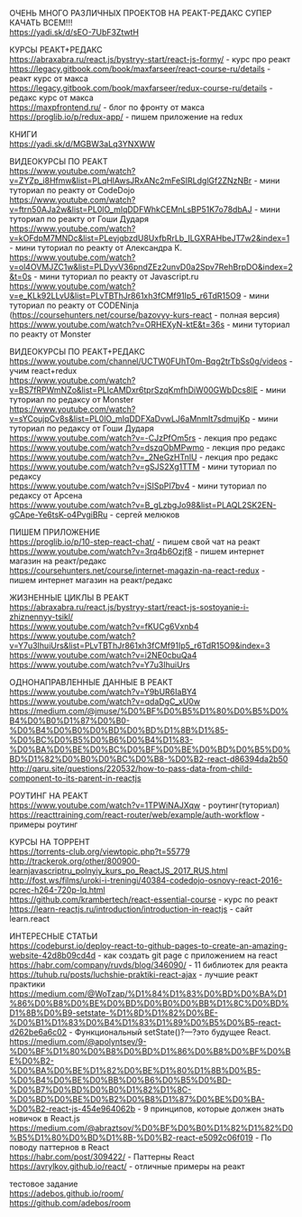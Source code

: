 ОЧЕНЬ МНОГО РАЗЛИЧНЫХ ПРОЕКТОВ НА РЕАКТ-РЕДАКС СУПЕР КАЧАТЬ ВСЕМ!!!</br>
https://yadi.sk/d/sEO-7UbF3ZtwtH</br>

КУРСЫ РЕАКТ+РЕДАКС</br>
https://abraxabra.ru/react.js/bystryy-start/react-js-formy/ - курс про реакт</br>
https://legacy.gitbook.com/book/maxfarseer/react-course-ru/details - реакт курс от макса</br>
https://legacy.gitbook.com/book/maxfarseer/redux-course-ru/details - редакс курс от макса</br>
https://maxpfrontend.ru/ - блог по фронту от макса</br>
https://proglib.io/p/redux-app/ - пишем приложение на redux</br>


КНИГИ</br>
https://yadi.sk/d/MGBW3aLq3YNXWW</br>


ВИДЕОКУРСЫ ПО РЕАКТ</br>
https://www.youtube.com/watch?v=ZYZp_i8Hfmw&list=PLqHlAwsJRxANc2mFeSIRLdglGf2ZNzNBr - мини туториал по реакту от CodeDojo</br>
https://www.youtube.com/watch?v=ftrn50AJa2w&list=PL0lO_mIqDDFWhkCEMnLsBP51K7o78dbAJ - мини туториал по реакту от Гоши Дударя</br>
https://www.youtube.com/watch?v=kOFdpM7MNDc&list=PLevjgbzdU8UxfbRrLb_ILGXRAHbeJT7w2&index=1 - мини туториал по реакту от Александра К.</br>
https://www.youtube.com/watch?v=ol4OVMJZC1w&list=PLDyvV36pndZEz2unvD0a2Spv7RehBrpDO&index=2&t=0s - мини туториал по реакту от Javascript.ru</br>
https://www.youtube.com/watch?v=e_KLk92LLvU&list=PLvTBThJr861xh3fCMf91Ip5_r6TdR15O9 - мини туториал по реакту от CODENinja (https://coursehunters.net/course/bazovyy-kurs-react - полная версия)</br>
https://www.youtube.com/watch?v=ORHEXyN-ktE&t=36s - мини туториал по реакту от Monster</br>


ВИДЕОКУРСЫ ПО РЕАКТ+РЕДАКС</br>
https://www.youtube.com/channel/UCTW0FUhT0m-Bqg2trTbSs0g/videos - учим react+redux</br>
https://www.youtube.com/watch?v=BS7fRPWmNZo&list=PLIcAMDxr6tprSzqKmfhDiW00GWbDcs8lE - мини туториал по редаксу от Monster</br>
https://www.youtube.com/watch?v=sYCoujpCv8s&list=PL0lO_mIqDDFXaDvwLJ6aMnmIt7sdmujKp - мини туториал по редаксу от Гоши Дударя</br>
https://www.youtube.com/watch?v=-CJzPfOm5rs - лекция про редакс</br>
https://www.youtube.com/watch?v=dszqObMPwmo - лекция про редакс</br>
https://www.youtube.com/watch?v=_2NeGzHTnlU - лекция про редакс</br>
https://www.youtube.com/watch?v=gSJS2Xg1TTM - мини туториал по редаксу</br>
https://www.youtube.com/watch?v=jSISpPI7bv4 - мини туториал по редаксу от Арсена</br>
https://www.youtube.com/watch?v=B_gLzbgJo98&list=PLAQL2SK2EN-gCApe-Ye6tsK-o4PvgiBRu - сергей мелюков</br>


ПИШЕМ ПРИЛОЖЕНИЕ</br>
https://proglib.io/p/10-step-react-chat/ - пишем свой чат на реакт</br>
https://www.youtube.com/watch?v=3rq4b6Ozjf8 - пишем интернет магазин на реакт/редакс</br>
https://coursehunters.net/course/internet-magazin-na-react-redux - пишем интернет магазин на реакт/редакс</br>


ЖИЗНЕННЫЕ ЦИКЛЫ В РЕАКТ</br>
https://abraxabra.ru/react.js/bystryy-start/react-js-sostoyanie-i-zhiznennyy-tsikl/</br>
https://www.youtube.com/watch?v=fKUCg6Vxnb4</br>
https://www.youtube.com/watch?v=Y7u3IhuiUrs&list=PLvTBThJr861xh3fCMf91Ip5_r6TdR15O9&index=3</br>
https://www.youtube.com/watch?v=i2NE0cbuQa4</br>
https://www.youtube.com/watch?v=Y7u3IhuiUrs</br>


ОДНОНАПРАВЛЕННЫЕ ДАННЫЕ В РЕАКТ</br>
https://www.youtube.com/watch?v=Y9bUR6IaBY4</br>
https://www.youtube.com/watch?v=qdaDgC_xU0w</br>
https://medium.com/@jmuse/%D0%BF%D0%B5%D1%80%D0%B5%D0%B4%D0%B0%D1%87%D0%B0-%D0%B4%D0%B0%D0%BD%D0%BD%D1%8B%D1%85-%D0%BC%D0%B5%D0%B6%D0%B4%D1%83-%D0%BA%D0%BE%D0%BC%D0%BF%D0%BE%D0%BD%D0%B5%D0%BD%D1%82%D0%B0%D0%BC%D0%B8-%D0%B2-react-d86394da2b50</br>
http://qaru.site/questions/220532/how-to-pass-data-from-child-component-to-its-parent-in-reactjs </br>


РОУТИНГ НА РЕАКТ</br>
https://www.youtube.com/watch?v=1TPWiNAJXqw - роутинг(туториал)</br>
https://reacttraining.com/react-router/web/example/auth-workflow - примеры роутинг</br>


КУРСЫ НА ТОРРЕНТ</br>
https://torrents-club.org/viewtopic.php?t=55779</br>
http://trackerok.org/other/800900-learnjavascriptru_polnyiy_kurs_po_ReactJS_2017_RUS.html</br>
http://fost.ws/films/uroki-i-treningi/40384-codedojo-osnovy-react-2016-pcrec-h264-720p-lq.html</br>
https://github.com/krambertech/react-essential-course - курс по реакт</br>
https://learn-reactjs.ru/introduction/introduction-in-reactjs - сайт learn.react</br>


ИНТЕРЕСНЫЕ СТАТЬИ</br>
https://codeburst.io/deploy-react-to-github-pages-to-create-an-amazing-website-42d8b09cd4d - как создать git page с приложением на react</br>
https://habr.com/company/ruvds/blog/346090/ - 11 библиотек для реакта</br>
https://tuhub.ru/posts/luchshie-praktiki-react-ajax - лучшие реакт практики</br>
https://medium.com/@WoTzap/%D1%84%D1%83%D0%BD%D0%BA%D1%86%D0%B8%D0%BE%D0%BD%D0%B0%D0%BB%D1%8C%D0%BD%D1%8B%D0%B9-setstate-%D1%8D%D1%82%D0%BE-%D0%B1%D1%83%D0%B4%D1%83%D1%89%D0%B5%D0%B5-react-d262be6a6c02 - Функциональный setState()?—?это будущее React.</br>
https://medium.com/@apolyntsev/9-%D0%BF%D1%80%D0%B8%D0%BD%D1%86%D0%B8%D0%BF%D0%BE%D0%B2-%D0%BA%D0%BE%D1%82%D0%BE%D1%80%D1%8B%D0%B5-%D0%B4%D0%BE%D0%BB%D0%B6%D0%B5%D0%BD-%D0%B7%D0%BD%D0%B0%D1%82%D1%8C-%D0%BD%D0%BE%D0%B2%D0%B8%D1%87%D0%BE%D0%BA-%D0%B2-react-js-454e964062b - 9 принципов, которые должен знать новичок в React.js</br>
https://medium.com/@abraztsov/%D0%BF%D0%B0%D1%82%D1%82%D0%B5%D1%80%D0%BD%D1%8B-%D0%B2-react-e5092c06f019 - По поводу паттернов в React</br>
https://habr.com/post/309422/ - Паттерны React</br>
https://avrylkov.github.io/react/ - отличные примеры на реакт</br>

тестовое задание</br>
https://adebos.github.io/room/</br>
https://github.com/adebos/room</br>
